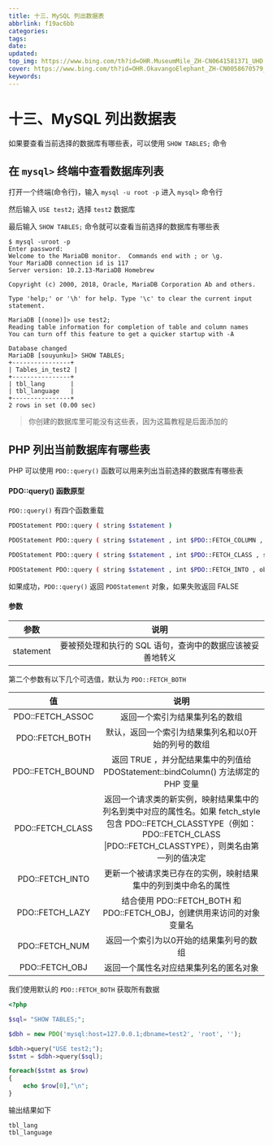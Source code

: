 ```yaml
---
title: 十三、MySQL 列出数据表
abbrlink: f19ac6bb
categories: 
tags: 
date: 
updated: 
top_img: https://www.bing.com/th?id=OHR.MuseumMile_ZH-CN0641581371_UHD.jpg
cover: https://www.bing.com/th?id=OHR.OkavangoElephant_ZH-CN0058670579_UHD.jpg
keywords: 
---
```

# 十三、MySQL 列出数据表

如果要查看当前选择的数据库有哪些表，可以使用 `SHOW TABLES;` 命令

## 在 `mysql>` 终端中查看数据库列表

打开一个终端(命令行)，输入 `mysql -u root -p` 进入 `mysql>` 命令行

然后输入 `USE test2;` 选择 `test2` 数据库

最后输入 `SHOW TABLES;` 命令就可以查看当前选择的数据库有哪些表

```
$ mysql -uroot -p
Enter password: 
Welcome to the MariaDB monitor.  Commands end with ; or \g.
Your MariaDB connection id is 117
Server version: 10.2.13-MariaDB Homebrew

Copyright (c) 2000, 2018, Oracle, MariaDB Corporation Ab and others.

Type 'help;' or '\h' for help. Type '\c' to clear the current input statement.

MariaDB [(none)]> use test2;
Reading table information for completion of table and column names
You can turn off this feature to get a quicker startup with -A

Database changed
MariaDB [souyunku]> SHOW TABLES;
+----------------+
| Tables_in_test2 |
+----------------+
| tbl_lang       |
| tbl_language   |
+----------------+
2 rows in set (0.00 sec)
```

> 你创建的数据库里可能没有这些表，因为这篇教程是后面添加的

## PHP 列出当前数据库有哪些表

PHP 可以使用 `PDO::query()` 函数可以用来列出当前选择的数据库有哪些表

#### PDO::query() 函数原型

`PDO::query()` 有四个函数重载

```sh
PDOStatement PDO::query ( string $statement )

PDOStatement PDO::query ( string $statement , int $PDO::FETCH_COLUMN , int $colno )

PDOStatement PDO::query ( string $statement , int $PDO::FETCH_CLASS , string $classname , array $ctorargs )

PDOStatement PDO::query ( string $statement , int $PDO::FETCH_INTO , object $object )
```

如果成功，`PDO::query()` 返回 `PDOStatement` 对象，如果失败返回 FALSE

#### 参数

|   参数    |                           说明                            |
| :-------: | :-------------------------------------------------------: |
| statement | 要被预处理和执行的 SQL 语句，查询中的数据应该被妥善地转义 |

第二个参数有以下几个可选值，默认为 `PDO::FETCH_BOTH`

|        值        |                             说明                             |
| :--------------: | :----------------------------------------------------------: |
| PDO::FETCH_ASSOC |                返回一个索引为结果集列名的数组                |
| PDO::FETCH_BOTH  |     默认，返回一个索引为结果集列名和以0开始的列号的数组      |
| PDO::FETCH_BOUND | 返回 TRUE ，并分配结果集中的列值给 PDOStatement::bindColumn() 方法绑定的 PHP 变量 |
| PDO::FETCH_CLASS | 返回一个请求类的新实例，映射结果集中的列名到类中对应的属性名。如果 fetch_style 包含 PDO::FETCH_CLASSTYPE（例如：PDO::FETCH_CLASS \|PDO::FETCH_CLASSTYPE），则类名由第一列的值决定 |
| PDO::FETCH_INTO  | 更新一个被请求类已存在的实例，映射结果集中的列到类中命名的属性 |
| PDO::FETCH_LAZY  | 结合使用 PDO::FETCH_BOTH 和 PDO::FETCH_OBJ，创建供用来访问的对象变量名 |
|  PDO::FETCH_NUM  |           返回一个索引为以0开始的结果集列号的数组            |
|  PDO::FETCH_OBJ  |            返回一个属性名对应结果集列名的匿名对象            |

我们使用默认的 `PDO::FETCH_BOTH` 获取所有数据

```php
<?php 

$sql= "SHOW TABLES;";

$dbh = new PDO('mysql:host=127.0.0.1;dbname=test2', 'root', '');    

$dbh->query("USE test2;");
$stmt = $dbh->query($sql);

foreach($stmt as $row)
{
    echo $row[0],"\n";
}
```

输出结果如下

```
tbl_lang
tbl_language
```